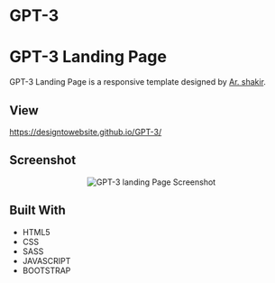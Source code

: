 # GPT-3

# GPT-3 Landing Page

GPT-3 Landing Page is a responsive template designed by [Ar. shakir](https://www.arshakir.com/project/freebie-gpt-3-landing-page).

## View

https://designtowebsite.github.io/GPT-3/

## Screenshot

<p align="center">
  <img width="auto" src="https://user-images.githubusercontent.com/74991230/177048511-d9f99b14-6ff0-46ac-b748-a34b1316cb5d.png" alt="GPT-3 landing Page Screenshot" />
</p>



## Built With

 - HTML5
 - CSS
 - SASS
 - JAVASCRIPT
 - BOOTSTRAP

 
